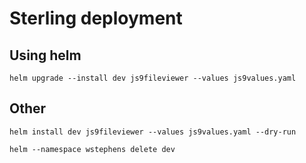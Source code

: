 # Sterling deployment

## Using helm
```
helm upgrade --install dev js9fileviewer --values js9values.yaml
```

## Other
```
helm install dev js9fileviewer --values js9values.yaml --dry-run

helm --namespace wstephens delete dev
```
